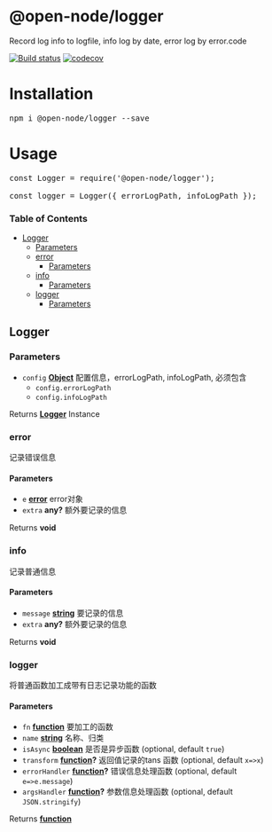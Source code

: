 # @open-node/logger
Record log info to logfile, info log by date, error log by error.code

[![Build status](https://travis-ci.com/open-node/logger.svg?branch=master)](https://travis-ci.org/open-node/logger)
[![codecov](https://codecov.io/gh/open-node/logger/branch/master/graph/badge.svg)](https://codecov.io/gh/open-node/logger)

# Installation
<pre>npm i @open-node/logger --save</pre>

# Usage
<pre>
const Logger = require('@open-node/logger');

const logger = Logger({ errorLogPath, infoLogPath });
</pre>



<!-- Generated by documentation.js. Update this documentation by updating the source code. -->



<!-- Generated by documentation.js. Update this documentation by updating the source code. -->

### Table of Contents

-   [Logger][1]
    -   [Parameters][2]
    -   [error][3]
        -   [Parameters][4]
    -   [info][5]
        -   [Parameters][6]
    -   [logger][7]
        -   [Parameters][8]

## Logger

### Parameters

-   `config` **[Object][9]** 配置信息，errorLogPath, infoLogPath, 必须包含
    -   `config.errorLogPath`  
    -   `config.infoLogPath`  

Returns **[Logger][10]** Instance

### error

记录错误信息

#### Parameters

-   `e` **[error][11]** error对象
-   `extra` **any?** 额外要记录的信息

Returns **void** 

### info

记录普通信息

#### Parameters

-   `message` **[string][12]** 要记录的信息
-   `extra` **any?** 额外要记录的信息

Returns **void** 

### logger

将普通函数加工成带有日志记录功能的函数

#### Parameters

-   `fn` **[function][13]** 要加工的函数
-   `name` **[string][12]** 名称、归类
-   `isAsync` **[boolean][14]** 是否是异步函数 (optional, default `true`)
-   `transform` **[function][13]?** 返回值记录的tans 函数 (optional, default `x=>x`)
-   `errorHandler` **[function][13]?** 错误信息处理函数 (optional, default `e=>e.message`)
-   `argsHandler` **[function][13]?** 参数信息处理函数 (optional, default `JSON.stringify`)

Returns **[function][13]** 

[1]: #logger

[2]: #parameters

[3]: #error

[4]: #parameters-1

[5]: #info

[6]: #parameters-2

[7]: #logger-1

[8]: #parameters-3

[9]: https://developer.mozilla.org/docs/Web/JavaScript/Reference/Global_Objects/Object

[10]: #logger

[11]: https://developer.mozilla.org/docs/Web/JavaScript/Reference/Global_Objects/Error

[12]: https://developer.mozilla.org/docs/Web/JavaScript/Reference/Global_Objects/String

[13]: https://developer.mozilla.org/docs/Web/JavaScript/Reference/Statements/function

[14]: https://developer.mozilla.org/docs/Web/JavaScript/Reference/Global_Objects/Boolean
